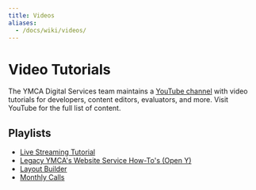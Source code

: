 ```yaml
---
title: Videos
aliases:
  - /docs/wiki/videos/
---
```


# Video Tutorials

The YMCA Digital Services team maintains a [YouTube channel](https://www.youtube.com/@ymcasdigitalservices/playlists) with video tutorials for developers, content editors, evaluators, and more. Visit YouTube for the full list of content.

## Playlists

- [Live Streaming Tutorial](https://youtube.com/watch?v=f4FHYdU0VNM&list=PL_QVggMcFfKa46PgvB89bqUxmy9I9nSte)
- [Legacy YMCA's Website Service How-To's (Open Y)](https://www.youtube.com/playlist?list=PL6Wo-UX6nhySujcn7UqWmg4BopJ2LuYRk)
- [Layout Builder](https://www.youtube.com/playlist?list=PL6Wo-UX6nhySupPRWKqy0BFlzYLzYR8rB)
- [Monthly Calls](https://www.youtube.com/playlist?list=PL6Wo-UX6nhyQxt5P6vu4a9nZI-xcF0-5O)
